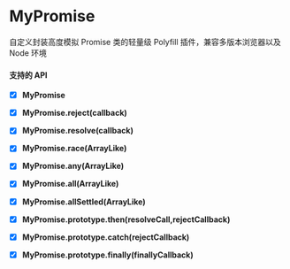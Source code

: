 # MyPromise

自定义封装高度模拟 Promise 类的轻量级 Polyfill 插件，兼容多版本浏览器以及 Node 环境

#### 支持的 API

- [x] **MyPromise**

- [x] **MyPromise.reject(callback)**

- [x] **MyPromise.resolve(callback)**

- [x] **MyPromise.race(ArrayLike)**

- [x] **MyPromise.any(ArrayLike)**

- [x] **MyPromise.all(ArrayLike)**

- [x] **MyPromise.allSettled(ArrayLike)**

- [x] **MyPromise.prototype.then(resolveCall,rejectCallback)**

- [x] **MyPromise.prototype.catch(rejectCallback)**

- [x] **MyPromise.prototype.finally(finallyCallback)**
